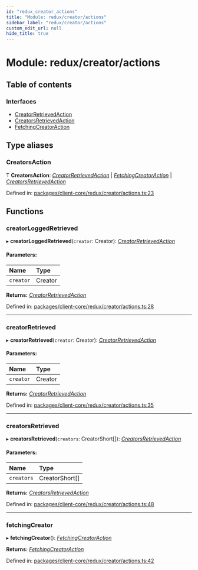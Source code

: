 ```yaml
---
id: "redux_creator_actions"
title: "Module: redux/creator/actions"
sidebar_label: "redux/creator/actions"
custom_edit_url: null
hide_title: true
---
```


# Module: redux/creator/actions

## Table of contents

### Interfaces

- [CreatorRetrievedAction](../interfaces/redux_creator_actions.creatorretrievedaction.md)
- [CreatorsRetrievedAction](../interfaces/redux_creator_actions.creatorsretrievedaction.md)
- [FetchingCreatorAction](../interfaces/redux_creator_actions.fetchingcreatoraction.md)

## Type aliases

### CreatorsAction

Ƭ **CreatorsAction**: [*CreatorRetrievedAction*](../interfaces/redux_creator_actions.creatorretrievedaction.md) \| [*FetchingCreatorAction*](../interfaces/redux_creator_actions.fetchingcreatoraction.md) \| [*CreatorsRetrievedAction*](../interfaces/redux_creator_actions.creatorsretrievedaction.md)

Defined in: [packages/client-core/redux/creator/actions.ts:23](https://github.com/xr3ngine/xr3ngine/blob/66a84a950/packages/client-core/redux/creator/actions.ts#L23)

## Functions

### creatorLoggedRetrieved

▸ **creatorLoggedRetrieved**(`creator`: Creator): [*CreatorRetrievedAction*](../interfaces/redux_creator_actions.creatorretrievedaction.md)

#### Parameters:

Name | Type |
:------ | :------ |
`creator` | Creator |

**Returns:** [*CreatorRetrievedAction*](../interfaces/redux_creator_actions.creatorretrievedaction.md)

Defined in: [packages/client-core/redux/creator/actions.ts:28](https://github.com/xr3ngine/xr3ngine/blob/66a84a950/packages/client-core/redux/creator/actions.ts#L28)

___

### creatorRetrieved

▸ **creatorRetrieved**(`creator`: Creator): [*CreatorRetrievedAction*](../interfaces/redux_creator_actions.creatorretrievedaction.md)

#### Parameters:

Name | Type |
:------ | :------ |
`creator` | Creator |

**Returns:** [*CreatorRetrievedAction*](../interfaces/redux_creator_actions.creatorretrievedaction.md)

Defined in: [packages/client-core/redux/creator/actions.ts:35](https://github.com/xr3ngine/xr3ngine/blob/66a84a950/packages/client-core/redux/creator/actions.ts#L35)

___

### creatorsRetrieved

▸ **creatorsRetrieved**(`creators`: CreatorShort[]): [*CreatorsRetrievedAction*](../interfaces/redux_creator_actions.creatorsretrievedaction.md)

#### Parameters:

Name | Type |
:------ | :------ |
`creators` | CreatorShort[] |

**Returns:** [*CreatorsRetrievedAction*](../interfaces/redux_creator_actions.creatorsretrievedaction.md)

Defined in: [packages/client-core/redux/creator/actions.ts:48](https://github.com/xr3ngine/xr3ngine/blob/66a84a950/packages/client-core/redux/creator/actions.ts#L48)

___

### fetchingCreator

▸ **fetchingCreator**(): [*FetchingCreatorAction*](../interfaces/redux_creator_actions.fetchingcreatoraction.md)

**Returns:** [*FetchingCreatorAction*](../interfaces/redux_creator_actions.fetchingcreatoraction.md)

Defined in: [packages/client-core/redux/creator/actions.ts:42](https://github.com/xr3ngine/xr3ngine/blob/66a84a950/packages/client-core/redux/creator/actions.ts#L42)
